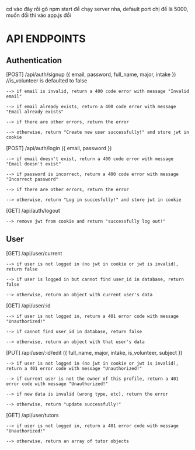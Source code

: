 cd vào đây rồi gõ npm start để chạy server nha, default port chị để là 5000, muốn đổi thì vào app.js đổi

# API ENDPOINTS

## Authentication

[POST] /api/auth/signup ({ email, password, full_name, major, intake }) //is_volunteer is defaulted to false

	--> if email is invalid, return a 400 code error with message "Invalid email"
	
	--> if email already exists, return a 400 code error with message "Email already exists"
	
	--> if there are other errors, return the error
	
	--> otherwise, return "Create new user successfully!" and store jwt in cookie
	
[POST] /api/auth/login ({ email, password })

	--> if email doesn't exist, return a 400 code error with message "Email doesn't exist"
	
	--> if password is incorrect, return a 400 code error with message "Incorrect password"
	
	--> if there are other errors, return the error
	
	--> otherwise, return "Log in succesfully!" and store jwt in cookie
	
[GET] /api/auth/logout

	--> remove jwt from cookie and return "successfully log out!"
	
## User

[GET] /api/user/current

	--> if user is not logged in (no jwt in cookie or jwt is invalid), return false
	
	--> if user is logged in but cannot find user_id in database, return false
	
	--> otherwise, return an object with current user's data
	
[GET] /api/user/:id

	--> if user is not logged in, return a 401 error code with message "Unauthorized!"

	--> if cannot find user_id in database, return false
	
	--> otherwise, return an object with that user's data
	
[PUT] /api/user/:id/edit ({ full_name, major, intake, is_volunteer, subject })

	--> if user is not logged in (no jwt in cookie or jwt is invalid), return a 401 error code with message "Unauthorized!"
	
	--> if current user is not the owner of this profile, return a 401 error code with message "Unauthorized!"
	
	--> if new data is invalid (wrong type, etc), return the error
	
	--> otherwise, return "update successfully!"
	
[GET] /api/user/tutors

	--> if user is not logged in, return a 401 error code with message "Unauthorized!"
	
	--> otherwise, return an array of tutor objects



